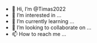 - 👋 Hi, I’m @Timas2022
- 👀 I’m interested in ...
- 🌱 I’m currently learning  ...
- 💞️ I’m looking to collaborate on ...
- 📫 How to reach me ...

<!---
Timas2022/Timas2022 is a ✨ special ✨ repository because its `README.md` (this file) appears on your GitHub profile.
You can click the Preview link to take a look at your changes.
--->
